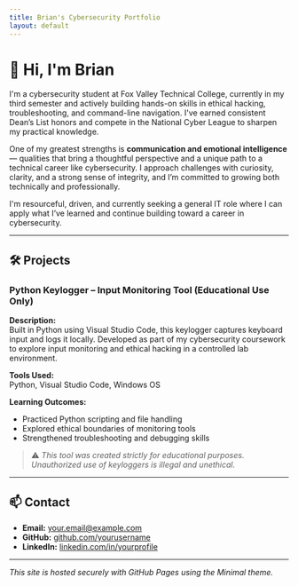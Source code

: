 ```yaml
---
title: Brian's Cybersecurity Portfolio
layout: default
---
```


# 👋 Hi, I'm Brian

I'm a cybersecurity student at Fox Valley Technical College, currently in my third semester and actively building hands-on skills in ethical hacking, troubleshooting, and command-line navigation. I've earned consistent Dean’s List honors and compete in the National Cyber League to sharpen my practical knowledge.

One of my greatest strengths is **communication and emotional intelligence** — qualities that bring a thoughtful perspective and a unique path to a technical career like cybersecurity. I approach challenges with curiosity, clarity, and a strong sense of integrity, and I’m committed to growing both technically and professionally.

I'm resourceful, driven, and currently seeking a general IT role where I can apply what I’ve learned and continue building toward a career in cybersecurity.

---

## 🛠️ Projects

### Python Keylogger – Input Monitoring Tool (Educational Use Only)

**Description:**  
Built in Python using Visual Studio Code, this keylogger captures keyboard input and logs it locally. Developed as part of my cybersecurity coursework to explore input monitoring and ethical hacking in a controlled lab environment.

**Tools Used:**  
Python, Visual Studio Code, Windows OS

**Learning Outcomes:**  
- Practiced Python scripting and file handling  
- Explored ethical boundaries of monitoring tools  
- Strengthened troubleshooting and debugging skills

> ⚠️ *This tool was created strictly for educational purposes. Unauthorized use of keyloggers is illegal and unethical.*

---

## 📫 Contact

- **Email:** your.email@example.com  
- **GitHub:** [github.com/yourusername](https://github.com/yourusername)  
- **LinkedIn:** [linkedin.com/in/yourprofile](https://linkedin.com/in/yourprofile)

---

*This site is hosted securely with GitHub Pages using the Minimal theme.*

